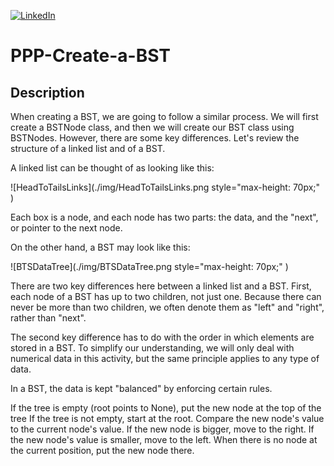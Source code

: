 [![LinkedIn][linkedin-shield]][linkedin-url-Bucsa]

# PPP-Create-a-BST

## Description

When creating a BST, we are going to follow a similar process. We will first create a BSTNode class, and then we will create our BST class using BSTNodes. However, there are some key differences. Let's review the structure of a linked list and of a BST.

A linked list can be thought of as looking like this:

![HeadToTailsLinks](./img/HeadToTailsLinks.png style="max-height: 70px;" )

Each box is a node, and each node has two parts: the data, and the "next", or pointer to the next node.

On the other hand, a BST may look like this:

![BTSDataTree](./img/BTSDataTree.png style="max-height: 70px;" )

There are two key differences here between a linked list and a BST. First, each node of a BST has up to two children, not just one. Because there can never be more than two children, we often denote them as "left" and "right", rather than "next".

The second key difference has to do with the order in which elements are stored in a BST. To simplify our understanding, we will only deal with numerical data in this activity, but the same principle applies to any type of data.

In a BST, the data is kept "balanced" by enforcing certain rules.

If the tree is empty (root points to None), put the new node at the top of the tree
If the tree is not empty, start at the root. Compare the new node's value to the current node's value. If the new node is bigger, move to the right. If the new node's value is smaller, move to the left. When there is no node at the current position, put the new node there.


[linkedin-shield]: https://img.shields.io/badge/-LinkedIn-black.svg?style=for-the-badge&logo=linkedin&colorB=555
[linkedin-url-Bucsa]: https://www.linkedin.com/in/justin-bucsa
